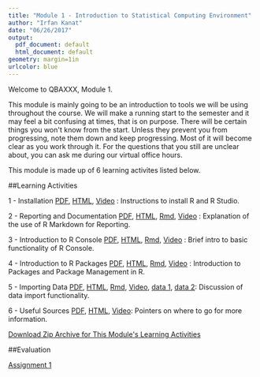 ```yaml
---
title: "Module 1 - Introduction to Statistical Computing Environment"
author: "Irfan Kanat"
date: "06/26/2017"
output:
  pdf_document: default
  html_document: default
geometry: margin=1in
urlcolor: blue
---
```


Welcome to QBAXXX, Module 1. 

This module is mainly going to be an introduction to tools we will be using throughout the course. We will make a running start to the semester and it may feel a bit confusing at times, that is on purpose. There will be certain things you won't know from the start. Unless they prevent you from progressing, note them down and keep progressing. Most of it will become clear as you work through it. For the questions that you still are unclear about, you can ask me during our virtual office hours.

This module is made up of 6 learning activites listed below.

##Learning Activities

1 - Installation [PDF](1_Install.pdf), [HTML](1_Install.html), [Video]() : Instructions to install R and R Studio. 

2 - Reporting and Documentation [PDF](2_Reporting.Rmd), [HTML](2_Reporting.html), [Rmd](2_Reporting.Rmd), [Video]() : Explanation of the use of R Markdown for Reporting.

3 - Introduction to R Console [PDF](3_Introduction.pdf), [HTML](3_Introduction.html), [Rmd](3_Introduction.Rmd), [Video]() : Brief intro to basic functionality of R Console.

4 - Introduction to R Packages [PDF](4_Packages.pdf), [HTML](4_Packages.html), [Rmd](4_Packages.Rmd), [Video]() : Introduction to Packages and Package Management in R.

5 - Importing Data [PDF](5_Import.pdf), [HTML](5_Import.html), [Rmd](5_Import.Rmd), [Video](), [data 1](country.csv), [data 2](country.xlsx): Discussion of data import functionality.

6 - Useful Sources [PDF](6_Resources.pdf), [HTML](6_Resources.html), [Video](): Pointers on where to go for more information.


[Download Zip Archive for This Module's Learning Activities](Week_1.zip)

##Evaluation

[Assignment 1](Assignment_1.Rmd)
